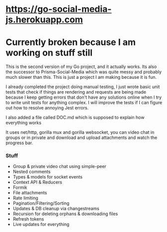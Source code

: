 # https://go-social-media-js.herokuapp.com
# Currently broken because I am working on stuff still

This is the second version of my Go project, and it actually works. Its also the successor to Prisma-Social-Media which was quite messy and probably much slower than this. This is just a project I am making because it is fun.

I already completed the project doing manual testing, I just wrote basic unit tests that check if things are rendering and requests are being made because I keep getting errors that don't have any solutions online when I try to write unit
tests for anything complex. I will improve the tests if I can figure out how to resolve annoying Jest errors.

I also added a file called DOC.md which is supposed to explain how everything works

It uses net/http, gorilla mux and gorilla websocket, you can video chat in groups or in private and download and upload attachments and watch the progress bar.

### Stuff

- Group & private video chat using simple-peer
- Nested comments
- Types & models for socket events
- Context API & Reducers
- Formik
- File attachments
- Rate limiting
- Pagination/Filtering/Sorting
- Updates & DB cleanup via changestreams
- Recursion for deleting orphans & downloading files
- Refresh tokens
- Live updates for everything
